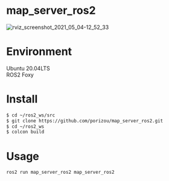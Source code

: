 map_server_ros2
=====================
![rviz_screenshot_2021_05_04-12_52_33](https://user-images.githubusercontent.com/14184141/116994360-8f97b480-ad13-11eb-81fe-92d5f6a6676b.png)

# Environment

Ubuntu 20.04LTS  
ROS2 Foxy  

# Install

```bash
$ cd ~/ros2_ws/src
$ git clone https://github.com/porizou/map_server_ros2.git
$ cd ~/ros2_ws
$ colcon build
```

# Usage

```bash
ros2 run map_server_ros2 map_server_ros2
```


